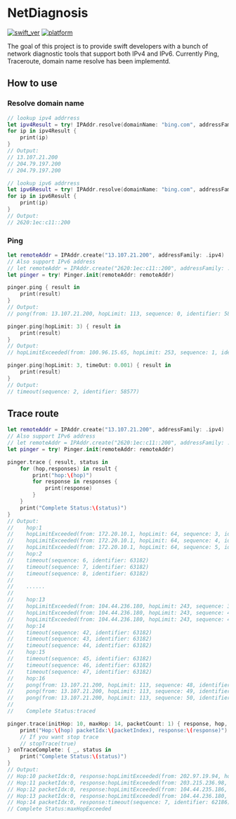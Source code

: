 # NetDiagnosis

[![swift_ver](https://img.shields.io/endpoint?url=https%3A%2F%2Fswiftpackageindex.com%2Fapi%2Fpackages%2F453jerry%2FNetDiagnosis%2Fbadge%3Ftype%3Dswift-versions)](https://swiftpackageindex.com/453jerry/NetDiagnosis)
[![platform](https://img.shields.io/endpoint?url=https%3A%2F%2Fswiftpackageindex.com%2Fapi%2Fpackages%2F453jerry%2FNetDiagnosis%2Fbadge%3Ftype%3Dplatforms)](https://swiftpackageindex.com/453jerry/NetDiagnosis)

The goal of this project is to provide swift developers with a bunch of network diagnostic tools that support both IPv4 and IPv6. Currently  Ping, Traceroute, domain name resolve has been implementd.

## How to use

### Resolve domain name

```swift
// lookup ipv4 addrress
let ipv4Result = try! IPAddr.resolve(domainName: "bing.com", addressFamily: .ipv4)
for ip in ipv4Result {
    print(ip)
}
// Output:
// 13.107.21.200
// 204.79.197.200
// 204.79.197.200

// lookup ipv6 addrress
let ipv6Result = try! IPAddr.resolve(domainName: "bing.com", addressFamily: .ipv6)
for ip in ipv6Result {
    print(ip)
}
// Output:
// 2620:1ec:c11::200
```

### Ping

```swift
let remoteAddr = IPAddr.create("13.107.21.200", addressFamily: .ipv4)
// Also support IPv6 address
// let remoteAddr = IPAddr.create("2620:1ec:c11::200", addressFamily: .ipv6) 
let pinger = try! Pinger.init(remoteAddr: remoteAddr) 

pinger.ping { result in
    print(result)
}
// Output:
// pong(from: 13.107.21.200, hopLimit: 113, sequence: 0, identifier: 58577, time: 0.08944892883300781)

pinger.ping(hopLimit: 3) { result in
    print(result)
}
// Output:
// hopLimitExceeded(from: 100.96.15.65, hopLimit: 253, sequence: 1, identifier: 58577, time: 0.030148029327392578)

pinger.ping(hopLimit: 3, timeOut: 0.001) { result in
    print(result)
}
// Output:
// timeout(sequence: 2, identifier: 58577)
```

## Trace route

```swift
let remoteAddr = IPAddr.create("13.107.21.200", addressFamily: .ipv4)
// Also support IPv6 address
// let remoteAddr = IPAddr.create("2620:1ec:c11::200", addressFamily: .ipv6) 
let pinger = try! Pinger.init(remoteAddr: remoteAddr) 

pinger.trace { result, status in
    for (hop,responses) in result {
        print("hop:\(hop)")
        for response in responses {
            print(response)
        }
    }
    print("Complete Status:\(status)")
}
// Output:
//    hop:1
//    hopLimitExceeded(from: 172.20.10.1, hopLimit: 64, sequence: 3, identifier: 63182, time: 0.0032230615615844727)
//    hopLimitExceeded(from: 172.20.10.1, hopLimit: 64, sequence: 4, identifier: 63182, time: 0.0031599998474121094)
//    hopLimitExceeded(from: 172.20.10.1, hopLimit: 64, sequence: 5, identifier: 63182, time: 0.002807021141052246)
//    hop:2
//    timeout(sequence: 6, identifier: 63182)
//    timeout(sequence: 7, identifier: 63182)
//    timeout(sequence: 8, identifier: 63182)
//
//    ......
//
//    hop:13
//    hopLimitExceeded(from: 104.44.236.180, hopLimit: 243, sequence: 39, identifier: 63182, time: 0.04397702217102051)
//    hopLimitExceeded(from: 104.44.236.180, hopLimit: 243, sequence: 40, identifier: 63182, time: 0.059321045875549316)
//    hopLimitExceeded(from: 104.44.236.180, hopLimit: 243, sequence: 41, identifier: 63182, time: 0.04588794708251953)
//    hop:14
//    timeout(sequence: 42, identifier: 63182)
//    timeout(sequence: 43, identifier: 63182)
//    timeout(sequence: 44, identifier: 63182)
//    hop:15
//    timeout(sequence: 45, identifier: 63182)
//    timeout(sequence: 46, identifier: 63182)
//    timeout(sequence: 47, identifier: 63182)
//    hop:16
//    pong(from: 13.107.21.200, hopLimit: 113, sequence: 48, identifier: 63182, time: 0.0753859281539917)
//    pong(from: 13.107.21.200, hopLimit: 113, sequence: 49, identifier: 63182, time: 0.06895899772644043)
//    pong(from: 13.107.21.200, hopLimit: 113, sequence: 50, identifier: 63182, time: 0.06241798400878906)
//
//    Complete Status:traced

pinger.trace(initHop: 10, maxHop: 14, packetCount: 1) { response, hop, packetIndex, stopTrace in
    print("Hop:\(hop) packetIdx:\(packetIndex), response:\(response)")
    // If you want stop trace
    // stopTrace(true)
} onTraceComplete: { _, status in
    print("Complete Status:\(status)")
}
// Output:
// Hop:10 packetIdx:0, response:hopLimitExceeded(from: 202.97.19.94, hopLimit: 246, sequence: 3, identifier: 62186, time: 0.04130589962005615)
// Hop:11 packetIdx:0, response:hopLimitExceeded(from: 203.215.236.98, hopLimit: 244, sequence: 4, identifier: 62186, time: 0.04481005668640137)
// Hop:12 packetIdx:0, response:hopLimitExceeded(from: 104.44.235.186, hopLimit: 244, sequence: 5, identifier: 62186, time: 0.04833698272705078)
// Hop:13 packetIdx:0, response:hopLimitExceeded(from: 104.44.236.180, hopLimit: 243, sequence: 6, identifier: 62186, time: 0.041616082191467285)
// Hop:14 packetIdx:0, response:timeout(sequence: 7, identifier: 62186)
// Complete Status:maxHopExceeded
```

